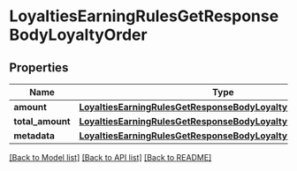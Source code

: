 # LoyaltiesEarningRulesGetResponseBodyLoyaltyOrder


## Properties

Name | Type | Description | Notes
------------ | ------------- | ------------- | -------------
**amount** | [**LoyaltiesEarningRulesGetResponseBodyLoyaltyOrderAmount**](LoyaltiesEarningRulesGetResponseBodyLoyaltyOrderAmount.md) |  | [optional] 
**total_amount** | [**LoyaltiesEarningRulesGetResponseBodyLoyaltyOrderTotalAmount**](LoyaltiesEarningRulesGetResponseBodyLoyaltyOrderTotalAmount.md) |  | [optional] 
**metadata** | [**LoyaltiesEarningRulesGetResponseBodyLoyaltyOrderMetadata**](LoyaltiesEarningRulesGetResponseBodyLoyaltyOrderMetadata.md) |  | [optional] 

[[Back to Model list]](../README.md#documentation-for-models) [[Back to API list]](../README.md#documentation-for-api-endpoints) [[Back to README]](../README.md)


